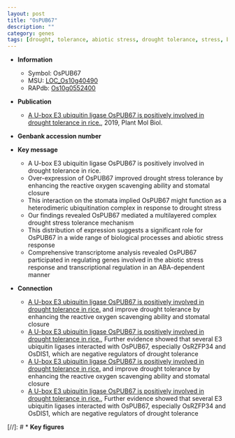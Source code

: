 ```yaml
---
layout: post
title: "OsPUB67"
description: ""
category: genes
tags: [drought, tolerance, abiotic stress, drought tolerance, stress, biotic stress, stomatal, Ubiquitin, drought stress, stomata, drought stress , stress response, stress tolerance]
---
```


* **Information**  
    + Symbol: OsPUB67  
    + MSU: [LOC_Os10g40490](http://rice.plantbiology.msu.edu/cgi-bin/ORF_infopage.cgi?orf=LOC_Os10g40490)  
    + RAPdb: [Os10g0552400](http://rapdb.dna.affrc.go.jp/viewer/gbrowse_details/irgsp1?name=Os10g0552400)  

* **Publication**  
    + [A U-box E3 ubiquitin ligase OsPUB67 is positively involved in drought tolerance in rice.](http://www.ncbi.nlm.nih.gov/pubmed?term=A+U-box+E3+ubiquitin+ligase+OsPUB67+is+positively+involved+in+drought+tolerance+in+rice.%5BTitle%5D), 2019, Plant Mol Biol.

* **Genbank accession number**  

* **Key message**  
    + A U-box E3 ubiquitin ligase OsPUB67 is positively involved in drought tolerance in rice.
    + Over-expression of OsPUB67 improved drought stress tolerance by enhancing the reactive oxygen scavenging ability and stomatal closure
    + This interaction on the stomata implied OsPUB67 might function as a heterodimeric ubiquitination complex in response to drought stress
    + Our findings revealed OsPUB67 mediated a multilayered complex drought stress tolerance mechanism
    + This distribution of expression suggests a significant role for OsPUB67 in a wide range of biological processes and abiotic stress response
    + Comprehensive transcriptome analysis revealed OsPUB67 participated in regulating genes involved in the abiotic stress response and transcriptional regulation in an ABA-dependent manner

* **Connection**  
    + [A U-box E3 ubiquitin ligase OsPUB67 is positively involved in drought tolerance in rice.](OsRZFP34+and+OsDIS1) and improve drought tolerance by enhancing the reactive oxygen scavenging ability and stomatal closure
    + [A U-box E3 ubiquitin ligase OsPUB67 is positively involved in drought tolerance in rice.](http://www.ncbi.nlm.nih.gov/pubmed?term=A+U-box+E3+ubiquitin+ligase+OsPUB67+is+positively+involved+in+drought+tolerance+in+rice.%5BTitle%5D),  Further evidence showed that several E3 ubiquitin ligases interacted with OsPUB67, especially OsRZFP34 and OsDIS1, which are negative regulators of drought tolerance
    + [A U-box E3 ubiquitin ligase OsPUB67 is positively involved in drought tolerance in rice.](OsRZFP34+and+OsDIS1) and improve drought tolerance by enhancing the reactive oxygen scavenging ability and stomatal closure
    + [A U-box E3 ubiquitin ligase OsPUB67 is positively involved in drought tolerance in rice.](http://www.ncbi.nlm.nih.gov/pubmed?term=A+U-box+E3+ubiquitin+ligase+OsPUB67+is+positively+involved+in+drought+tolerance+in+rice.%5BTitle%5D),  Further evidence showed that several E3 ubiquitin ligases interacted with OsPUB67, especially OsRZFP34 and OsDIS1, which are negative regulators of drought tolerance

[//]: # * **Key figures**  



